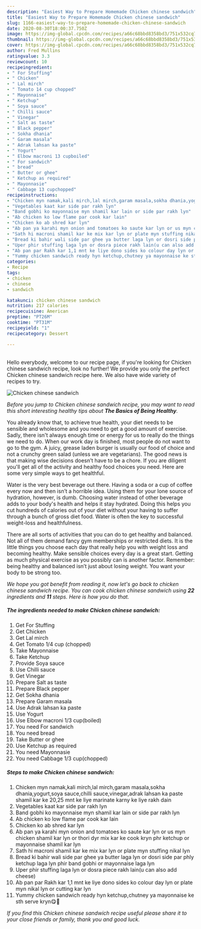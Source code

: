 ```yaml
---
description: "Easiest Way to Prepare Homemade Chicken chinese sandwich"
title: "Easiest Way to Prepare Homemade Chicken chinese sandwich"
slug: 1166-easiest-way-to-prepare-homemade-chicken-chinese-sandwich
date: 2020-08-30T18:00:37.750Z
image: https://img-global.cpcdn.com/recipes/a66c68bbd8358bd3/751x532cq70/chicken-chinese-sandwich-recipe-main-photo.jpg
thumbnail: https://img-global.cpcdn.com/recipes/a66c68bbd8358bd3/751x532cq70/chicken-chinese-sandwich-recipe-main-photo.jpg
cover: https://img-global.cpcdn.com/recipes/a66c68bbd8358bd3/751x532cq70/chicken-chinese-sandwich-recipe-main-photo.jpg
author: Fred Mullins
ratingvalue: 3.3
reviewcount: 10
recipeingredient:
- " For Stuffing"
- " Chicken"
- " Lal mirch"
- " Tomato 14 cup chopped"
- " Mayonnaise"
- " Ketchup"
- " Soya sauce"
- " Chilli sauce"
- " Vinegar"
- " Salt as taste"
- " Black pepper"
- " Sokha dhania"
- " Garam masala"
- " Adrak lahsan ka paste"
- " Yogurt"
- " Elbow macroni 13 cupboiled"
- " For sandwich"
- " bread"
- " Butter or ghee"
- " Ketchup as required"
- " Mayonnasie"
- " Cabbage 13 cupchopped"
recipeinstructions:
- "Chicken myn namak,kali mirch,lal mirch,garam masala,sokha dhania,yogurt,soya sauce,chilli sauce,vinegar,adrak lahsan ka paste shamil kar ke 20,25 mnt ke liye marinate karny ke liye rakh dain"
- "Vegetables kaat kar side par rakh lyn"
- "Band gobhi ko mayonnaise myn shamil kar lain or side par rakh lyn"
- "Ab chicken ko low flame par cook kar lain"
- "Chicken ko ab shred kar lyn"
- "Ab pan ya karahi myn onion and tomatoes ko saute kar lyn or us myn chicken shamil kar lyn or thori dyr mix kar ke cook kryn phr ketchup or mayonnaise shamil kar lyn"
- "Sath hi macroni shamil kar ke mix kar lyn or plate myn stuffing nikal lyn"
- "Bread ki bahir wali side par ghee ya butter laga lyn or dosri side par phly ketchup laga lyn phir band gobhi or mayonnaise laga lyn"
- "Uper phir stuffing laga lyn or dosra piece rakh lain(u can also add cheese)"
- "Ab pan par Rakh kar 1,1 mnt ke liye dono sides ko colour day lyn or plate myn nikal lyn or cutting kar lyn"
- "Yummy chicken sandwich ready hyn ketchup,chutney ya mayonnaise ke sth serve kryn😋🥰"
categories:
- Recipe
tags:
- chicken
- chinese
- sandwich

katakunci: chicken chinese sandwich 
nutrition: 217 calories
recipecuisine: American
preptime: "PT26M"
cooktime: "PT31M"
recipeyield: "1"
recipecategory: Dessert

---
```

<br>
Hello everybody, welcome to our recipe page, if you're looking for Chicken chinese sandwich recipe, look no further! We provide you only the perfect Chicken chinese sandwich recipe here. We also have wide variety of recipes to try.
<br>


![Chicken chinese sandwich](https://img-global.cpcdn.com/recipes/a66c68bbd8358bd3/751x532cq70/chicken-chinese-sandwich-recipe-main-photo.jpg)

<i>Before you jump to Chicken chinese sandwich recipe, you may want to read this short interesting healthy tips about <strong>The Basics of Being Healthy</strong>.</i>

You already know that, to achieve true health, your diet needs to be sensible and wholesome and you need to get a good amount of exercise. Sadly, there isn't always enough time or energy for us to really do the things we need to do. When our work day is finished, most people do not want to go to the gym. A juicy, grease laden burger is usually our food of choice and not a crunchy green salad (unless we are vegetarians). The good news is that making wise decisions doesn’t have to be a chore. If you are diligent you'll get all of the activity and healthy food choices you need. Here are some very simple ways to get healthful.

Water is the very best beverage out there. Having a soda or a cup of coffee every now and then isn’t a horrible idea. Using them for your lone source of hydration, however, is dumb. Choosing water instead of other beverage adds to your body's health and helps it stay hydrated. Doing this helps you cut hundreds of calories out of your diet without your having to suffer through a bunch of gross diet food. Water is often the key to successful weight-loss and healthfulness.

There are all sorts of activities that you can do to get healthy and balanced. Not all of them demand fancy gym memberships or restricted diets. It is the little things you choose each day that really help you with weight loss and becoming healthy. Make sensible choices every day is a great start. Getting as much physical exercise as you possibly can is another factor. Remember: being healthy and balanced isn’t just about losing weight. You want your body to be strong too. 


<i>We hope you got benefit from reading it, now let's go back to chicken chinese sandwich recipe. You can cook chicken chinese sandwich using <strong>22</strong> ingredients and <strong>11</strong> steps. Here is how you do that.
</i>

##### The ingredients needed to make Chicken chinese sandwich:

1. Get  For Stuffing
1. Get  Chicken
1. Get  Lal mirch
1. Get  Tomato 1/4 cup (chopped)
1. Take  Mayonnaise
1. Take  Ketchup
1. Provide  Soya sauce
1. Use  Chilli sauce
1. Get  Vinegar
1. Prepare  Salt as taste
1. Prepare  Black pepper
1. Get  Sokha dhania
1. Prepare  Garam masala
1. Use  Adrak lahsan ka paste
1. Use  Yogurt
1. Use  Elbow macroni 1/3 cup(boiled)
1. You need  For sandwich
1. You need  bread
1. Take  Butter or ghee
1. Use  Ketchup as required
1. You need  Mayonnasie
1. You need  Cabbage 1/3 cup(chopped)


##### Steps to make Chicken chinese sandwich:

1. Chicken myn namak,kali mirch,lal mirch,garam masala,sokha dhania,yogurt,soya sauce,chilli sauce,vinegar,adrak lahsan ka paste shamil kar ke 20,25 mnt ke liye marinate karny ke liye rakh dain
1. Vegetables kaat kar side par rakh lyn
1. Band gobhi ko mayonnaise myn shamil kar lain or side par rakh lyn
1. Ab chicken ko low flame par cook kar lain
1. Chicken ko ab shred kar lyn
1. Ab pan ya karahi myn onion and tomatoes ko saute kar lyn or us myn chicken shamil kar lyn or thori dyr mix kar ke cook kryn phr ketchup or mayonnaise shamil kar lyn
1. Sath hi macroni shamil kar ke mix kar lyn or plate myn stuffing nikal lyn
1. Bread ki bahir wali side par ghee ya butter laga lyn or dosri side par phly ketchup laga lyn phir band gobhi or mayonnaise laga lyn
1. Uper phir stuffing laga lyn or dosra piece rakh lain(u can also add cheese)
1. Ab pan par Rakh kar 1,1 mnt ke liye dono sides ko colour day lyn or plate myn nikal lyn or cutting kar lyn
1. Yummy chicken sandwich ready hyn ketchup,chutney ya mayonnaise ke sth serve kryn😋🥰


<i>If you find this Chicken chinese sandwich recipe useful please share it to your close friends or family, thank you and good luck.</i>
